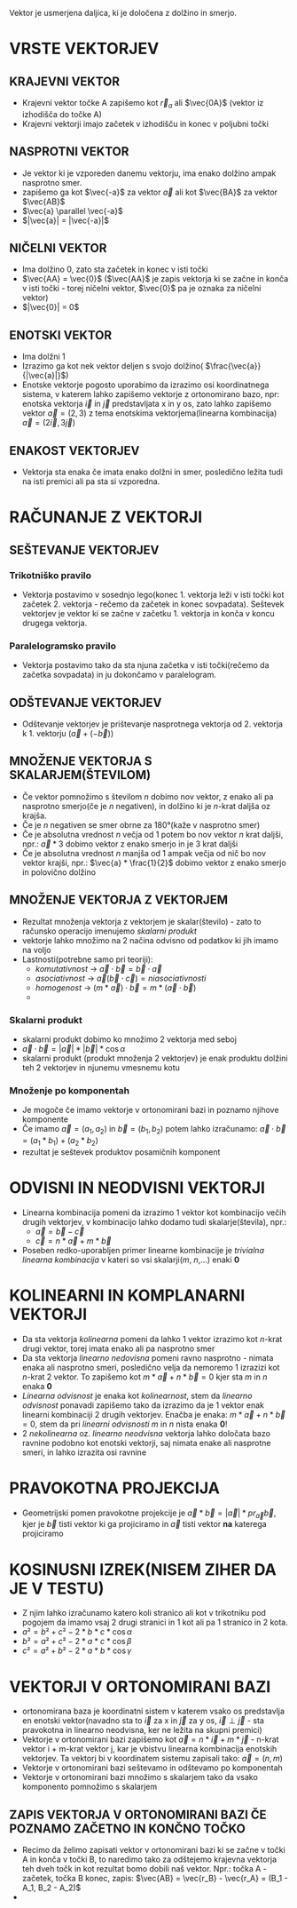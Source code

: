 Vektor je usmerjena daljica, ki je določena z dolžino in smerjo.
# VRSTE VEKTORJEV
## KRAJEVNI VEKTOR
- Krajevni vektor točke A zapišemo kot $\vec{r}_a$ ali $\vec{0A}$ (vektor iz izhodišča do točke A) 
- Krajevni vektorji imajo začetek v izhodišču in konec v poljubni točki

## NASPROTNI VEKTOR
- Je vektor ki je vzporeden danemu vektorju, ima enako dolžino ampak nasprotno smer.
- zapišemo ga kot $\vec{-a}$ za vektor $\vec{a}$ ali kot $\vec{BA}$ za vektor $\vec{AB}$
- $\vec{a} \parallel \vec{-a}$
- $|\vec{a}| = |\vec{-a}|$
## NIČELNI VEKTOR
- Ima dolžino 0, zato sta začetek in konec v isti točki
- $\vec{AA} = \vec{0}$ ($\vec{AA}$ je zapis vektorja ki se začne in konča v isti točki - torej ničelni vektor, $\vec{0}$ pa je oznaka za ničelni vektor)
- $|\vec{0}| = 0$
## ENOTSKI VEKTOR
- Ima dolžni 1
- Izrazimo ga kot nek vektor deljen s svojo dolžino( $\frac{\vec{a}}{|\vec{a}|}$)
- Enotske vektorje pogosto uporabimo da izrazimo osi koordinatnega sistema, v katerem lahko zapišemo vektorje z ortonomirano bazo, npr: enotska vektorja $\vec{i}$ in $\vec{j}$ predstavljata x in y os, zato lahko zapišemo vektor $\vec{a} = (2, 3)$ z tema enotskima vektorjema(linearna kombinacija) $\vec{a} = (2\vec{i}, 3\vec{j}$)

## ENAKOST VEKTORJEV
- Vektorja sta enaka če imata enako dolžni in smer, posledično ležita tudi na isti premici ali pa sta si vzporedna.

# RAČUNANJE Z VEKTORJI
## SEŠTEVANJE VEKTORJEV
### Trikotniško pravilo
- Vektorja postavimo v sosednjo lego(konec 1. vektorja leži v isti točki kot začetek 2. vektorja - rečemo da začetek in konec sovpadata). Seštevek vektorjev je vektor ki se začne v začetku 1. vektorja in konča v koncu drugega vektorja.
### Paralelogramsko pravilo
- Vektorja postavimo tako da sta njuna začetka v isti točki(rečemo da začetka sovpadata) in ju dokončamo v paralelogram.
## ODŠTEVANJE VEKTORJEV
- Odštevanje vektorjev je prištevanje nasprotnega vektorja od 2. vektorja k 1. vektorju ($\vec{a} + (-\vec{b})$)
## MNOŽENJE VEKTORJA S SKALARJEM(ŠTEVILOM)
- Če vektor pomnožimo s številom $n$ dobimo nov vektor, z enako ali pa nasprotno smerjo(če je $n$ negativen), in dolžino ki je $n$-krat daljša oz krajša.
- Če je $n$ negativen se smer obrne za 180°(kaže v nasprotno smer)
- Če je absolutna vrednost $n$ večja od 1 potem bo nov vektor $n$ krat daljši, npr.: $\vec{a} * 3$ dobimo vektor z enako smerjo in je 3 krat daljši
- Če je absolutna vrednost $n$ manjša od 1 ampak večja od nič bo nov vektor krajši, npr.: $\vec{a} * \frac{1}{2}$ dobimo vektor z enako smerjo in polovično dolžino
## MNOŽENJE VEKTORJA Z VEKTORJEM
- Rezultat množenja vektorja z vektorjem je skalar(število) - zato to računsko operacijo imenujemo *skalarni produkt*
- vektorje lahko množimo na 2 načina odvisno od podatkov ki jih imamo na voljo
- Lastnosti(potrebne samo pri teoriji):
	- *komutativnost* -> $\vec{a} \cdot \vec{b} = \vec{b} \cdot \vec{a}$
	- *asociativnost* -> $\vec{a} (\vec{b} \cdot \vec{c}) = ni asociativnosti$
	- *homogenost* -> $(m * \vec{a}) \cdot \vec{b} = m * (\vec{a} \cdot \vec{b})$
	- 
### Skalarni produkt
- skalarni produkt dobimo ko množimo 2 vektorja med seboj
- $\vec{a} \cdot \vec{b} = |\vec{a}| * |\vec{b}| * \cos\alpha$
- skalarni produkt (produkt množenja 2 vektorjev) je enak produktu dolžini teh 2 vektorjev in njunemu vmesnemu kotu

### Množenje po komponentah
- Je mogoče če imamo vektorje v ortonomirani bazi in poznamo njihove komponente
- Če imamo $\vec{a} = (a_1, a_2)$ in $\vec{b} = (b_1, b_2)$ potem lahko izračunamo: $\vec{a} \cdot \vec{b} = (a_1 * b_1) + (a_2 * b_2)$
- rezultat je seštevek produktov posamičnih komponent

# ODVISNI IN NEODVISNI VEKTORJI
- Linearna kombinacija pomeni da izrazimo 1 vektor kot kombinacijo večih drugih vektorjev, v kombinacijo lahko dodamo tudi skalarje(števila), npr.:
	- $\vec{a} = \vec{b} - \vec{c}$
	- $\vec{c} = n * \vec{a} + m * \vec{b}$
- Poseben redko-uporabljen primer linearne kombinacije je *trivialna linearna kombinacija* v kateri so vsi skalarji($m$, $n$,...) enaki **0**
# KOLINEARNI IN KOMPLANARNI VEKTORJI
- Da sta vektorja *kolinearna* pomeni da lahko 1 vektor izrazimo kot $n$-krat drugi vektor, torej imata enako ali pa nasprotno smer
- Da sta vektorja *linearno nedovisna* pomeni ravno nasprotno - nimata enaka ali nasprotno smeri, posledično velja da nemoremo 1 izrazizi kot $n$-krat 2 vektor. To zapišemo kot $m * \vec{a} + n * \vec{b} = 0$ kjer sta $m$ in $n$ enaka **0**
- *Linearna odvisnost* je enaka kot *kolinearnost*, stem da *linearno odvisnost* ponavadi zapišemo tako da izrazimo da je 1 vektor enak linearni kombinaciji 2 drugih vektorjev. Enačba je enaka: $m * \vec{a} + n * \vec{b} = 0$, stem da pri *linearni odvisnosti* $m$ in $n$ nista enaka **0**!
- 2 *nekolinearna* oz. *linearno neodvisna* vektorja lahko določata bazo ravnine podobno kot enotski vektorji, saj nimata enake ali nasprotne smeri, in lahko izrazita osi ravnine
# PRAVOKOTNA PROJEKCIJA
- Geometrijski pomen pravokotne projekcije je $\vec{a} * \vec{b} = |\vec{a}| * pr_\vec{a} \vec{b}$, kjer je $\vec{b}$ tisti vektor ki ga projiciramo in $\vec{a}$ tisti vektor **na** katerega projiciramo

# KOSINUSNI IZREK(NISEM ZIHER DA JE V TESTU)
- Z njim lahko izračunamo katero koli stranico ali kot v trikotniku pod pogojem da imamo vsaj 2 drugi stranici in 1 kot ali pa 1 stranico in 2 kota.
- $a² = b² + c² - 2*b*c*\cos\alpha$
- $b² = a² + c² - 2*a*c*\cos\beta$
- $c² = a² + b² - 2*a*b*\cos\gamma$
# VEKTORJI V ORTONOMIRANI BAZI
- ortonomirana baza je koordinatni sistem v katerem vsako os predstavlja en enotski vektor(navadno sta to $\vec{i}$ za x in $\vec{j}$ za y os, $\vec{i} \perp \vec{j}$ - sta pravokotna in linearno neodvisna, ker ne ležita na skupni premici)
- Vektorje v ortonomirani bazi zapišemo kot $\vec{a} = n*\vec{i} + m*\vec{j}$ - n-krat vektor i + m-krat vektor j, kar je vbistvu linearna kombinacija enotskih vektorjev. Ta vektorj bi v koordinatem sistemu zapisali tako: $\vec{a} = (n, m)$
- Vektorje v ortonomirani bazi seštevamo in odštevamo po komponentah
- Vektorje v ortonomirani bazi množimo s skalarjem tako da vsako komponento pomnožimo s skalarjem
## ZAPIS VEKTORJA V ORTONOMIRANI BAZI ČE POZNAMO ZAČETNO IN KONČNO TOČKO
- Recimo da želimo zapisati vektor v ortonomirani bazi ki se začne v točki A in konča v točki B, to naredimo tako za odštejemo krajevna vektorja teh dveh točk in kot rezultat bomo dobili naš vektor. Npr.: točka A - začetek, točka B konec, zapis: $\vec{AB} = \vec{r_B} - \vec{r_A} = (B_1 - A_1, B_2 - A_2)$
- 
